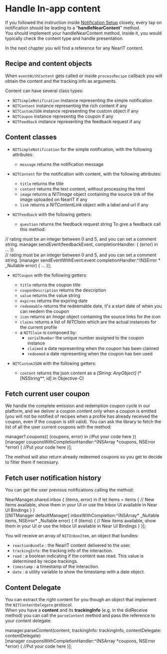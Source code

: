 # Handle In-app content

If you followed the instruction inside [Notification Setup](setup-notifications.md) closely, every tap on notification should be leading to a "**handleNearContent**" method.<br>
You should implement your handleNearContent method, inside it, you would typically check the content type and handle presentation.

In the next chapter you will find a reference for any NearIT content.

## Recipe and content objects

When `eventWithContent` gets called or inside `processRecipe` callback you will obtain the content and the tracking info as arguments. 

Content can have several class types:

- `NITSimpleNotification` instance representing the simple notification
- `NITContent` instance representing the rich content if any
- `NITCustomJSON` instance representing the custom object if any
- `NITCoupon` instance representig the coupon if any
- `NITFeedback` instance representing the feedback request if any

## Content classes

- `NITSimpleNotification` for the simple notification, with the following attributes:
    - `message` returns the notification message

- `NITContent` for the notification with content, with the following attributes:
    - `title` returns the title
    - `content` returns the text content, without processing the html
    - `image` returns a *NITImage* object containing the source link of the image uploaded on NearIT if any
    - `link` returns a *NITContentLink* object with a label and url if any
    
- `NITFeedback` with the following getters:
    - `question` returns the feedback request string
To give a feedback call this method:

<div class="code-swift">
// rating must be an integer between 0 and 5, and you can set a comment string.
manager.sendEvent(feedbackEvent, completionHandler: { (error) in
    ...
})
</div>
<div class="code-objc">
// rating must be an integer between 0 and 5, and you can set a comment string.
[manager sendEventWithEvent:event completionHandler:^(NSError * _Nullable error) {
    ...
}];
</div>

    
- `NITCoupon` with the following getters:
    - `title` returns the coupon title
    - `couponDescription` returns the description
    - `value` returns the value string
    - `expires` returns the expiring date
    - `redeemable` returns the redeemable date, it's a start date of when you can reedem the coupon
    - `icon` returns an *Image* object containing the source links for the icon
    - `claims` returns a list of *NITClaim* which are the actual instances for the current profile
    - a `NITClaim` is composed by:
        - `serialNumber` the unique number assigned to the coupon instance
        - `claimed` a date representing when the coupon has been claimed
        - `redeemed` a date representing when the coupon has ben used

    
- `NITCustomJSON` with the following getters:
    - `content` returns the json content as a *[String: AnyObject]* (*[NSString**, id] in Objective-C)

## Fetch current user coupon

We handle the complete emission and redemption coupon cycle in our platform, and we deliver a coupon content only when a coupon is emitted (you will not be notified of recipes when a profile has already received the coupon, even if the coupon is still valid).
You can ask the library to fetch the list of all the user current coupons with the method:

<div class="code-swift">
manager?.coupons({ (coupons, error) in
    //Put your code here
})
</div>
<div class="code-objc">
[manager couponsWithCompletionHandler:^(NSArray<NITCoupon *> *coupons, NSError *error) {
    //Put your code here
}];
</div>

The method will also return already redeemed coupons so you get to decide to filter them if necessary.

## Fetch user notification history

You can get the user previous notifications calling the method:

<div class="code-swift">
NearManager.shared.inbox { (items, error) in
    if let items = items {
        // New items available, show them in your UI or use the Inbox UI available in Near UI Bindings
    }
}
</div>
<div class="code-objc">
[[NITManager defaultManager] inboxWithCompletion:^(NSArray<NITInboxItem *>* _Nullable items, NSError* _Nullable error) {
    if (items) {
        // New items available, show them in your UI or use the Inbox UI available in Near UI Bindings
    }
}];
</div>

You will receive an array of `NITInboxItem`, an object that bundles:

- `reactionBundle` : the NearIT content delivered to the user.
- `trackingInfo`: the tracking info of the interaction.
- `read` : a boolean indicating if the content was read. This value is determined by recipe trackings.
- `timestamp` : a timestamp of the interaction.
- `date` : a utility variable to show the timestamp with a date object.

## Content Delegate
You can extract the right content for you though an object that implement the  `NITContentDelegate` protocol.<br/>
When you have a **content** and its **trackingInfo** (e.g. in the didReceive method) you can call the `parseContent` method and pass the reference to your content delegate.
<div class="code-swift">
manager.parseContent(content, trackingInfo: trackingInfo, contentDelegate: contentDelegate)
</div>
<div class="code-objc">
[manager couponsWithCompletionHandler:^(NSArray<NITCoupon *> *coupons, NSError *error) {
//Put your code here
}];
</div>
